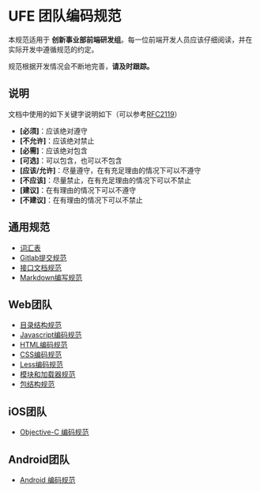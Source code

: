 # UFE 团队编码规范

本规范适用于 **创新事业部前端研发组**。每一位前端开发人员应该仔细阅读，并在实际开发中遵循规范的约定。

规范根据开发情况会不断地完善，**请及时跟踪。**

## 说明

文档中使用的如下关键字说明如下（可以参考[RFC2119](http://oss.org.cn/man/develop/rfc/RFC2119.txt)）

* **[必须]**：应该绝对遵守
* **[不允许]**：应该绝对禁止
* **[必需]**：应该绝对包含
* **[可选]**：可以包含，也可以不包含
* **[应该/允许]**：尽量遵守，在有充足理由的情况下可以不遵守
* **[不应该]**：尽量禁止，在有充足理由的情况下可以不禁止
* **[建议]**：在有理由的情况下可以不遵守
* **[不建议]**：在有理由的情况下可以不禁止

## 通用规范

* [词汇表](vocabulary.md)
* [Gitlab提交规范](gitcommit.md)
* [接口文档规范](interface.md)
* [Markdown编写规范](markdown.md)

## Web团队

* [目录结构规范](Web/directory.md)
* [Javascript编码规范](Web/javascript.md)
* [HTML编码规范](Web/html.md)
* [CSS编码规范](Web/css.md)
* [Less编码规范](Web/less.md)
* [模块和加载器规范](Web/module.md)
* [包结构规范](Web/package.md)

## iOS团队

* [Objective-C 编码规范](iOS/objective-c.md)

## Android团队

* [Android 编码规范](Android/android_code_style.md)


